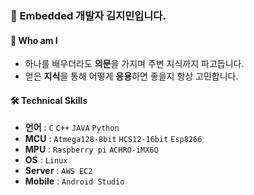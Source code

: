 ### 🌱 Embedded 개발자 김지민입니다. 

#### 👦 Who am I
- 하나를 배우더라도 **의문**을 가지며 주변 지식까지 파고듭니다.
- 얻은 **지식**을 통해 어떻게 **응용**하면 좋을지 항상 고민합니다.

#### 🛠 Technical Skills
- **언어** : `C` `C++` `JAVA` `Python`
- **MCU** : `Atmega128-8bit` `HCS12-16bit` `Esp8266`
- **MPU** : `Raspberry pi` `ACHRO-iMX6Q`
- **OS** : `Linux`
- **Server** : `AWS EC2`
- **Mobile** : `Android Studio`

<!--
**JiMin4210/JiMin4210** is a ✨ _special_ ✨ repository because its `README.md` (this file) appears on your GitHub profile.

Here are some ideas to get you started:

- 🔭 I’m currently working on ...
- 🌱 I’m currently learning ...
- 👯 I’m looking to collaborate on ...
- 🤔 I’m looking for help with ...
- 💬 Ask me about ...
- 📫 How to reach me: ...
- 😄 Pronouns: ...
- ⚡ Fun fact: ...
-->
